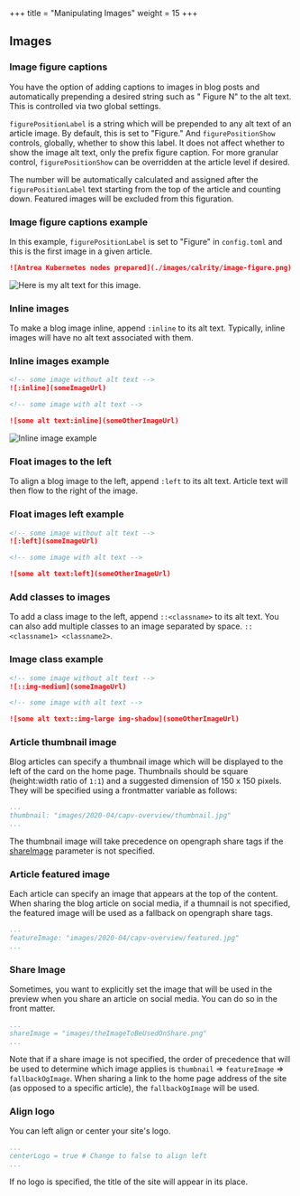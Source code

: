 +++
title = "Manipulating Images"
weight = 15
+++

## Images

### Image figure captions

You have the option of adding captions to images in blog posts and automatically prepending a desired string such as "
Figure N" to the alt text. This is controlled via two global settings.

`figurePositionLabel` is a string which will be prepended to any alt text of an article image. By default, this is set
to "Figure." And `figurePositionShow` controls, globally, whether to show this label. It does not affect whether to show
the image alt text, only the prefix figure caption. For more granular control, `figurePositionShow` can be overridden at
the article level if desired.

The number will be automatically calculated and assigned after the `figurePositionLabel` text starting from the top of
the article and counting down. Featured images will be excluded from this figuration.

### Image figure captions example

In this example, `figurePositionLabel` is set to "Figure" in `config.toml` and this is the first image in a given
article.

```markdown
![Antrea Kubernetes nodes prepared](./images/calrity/image-figure.png)
```

![Here is my alt text for this image.](../../../images/clarity/image-figure.png)

### Inline images

To make a blog image inline, append `:inline` to its alt text. Typically, inline images will have no alt text associated
with them.

### Inline images example

```markdown
<!-- some image without alt text -->
![:inline](someImageUrl)

<!-- some image with alt text -->

![some alt text:inline](someOtherImageUrl)
```

![Inline image example](../../../images/clarity/image-inline.png)

### Float images to the left

To align a blog image to the left, append `:left` to its alt text. Article text will then flow to the right of the
image.

### Float images left example

```markdown
<!-- some image without alt text -->
![:left](someImageUrl)

<!-- some image with alt text -->

![some alt text:left](someOtherImageUrl)
```

### Add classes to images

To add a class image to the left, append `::<classname>` to its alt text. You can also add multiple classes to an image
separated by space. `::<classname1> <classname2>`.

### Image class example

```markdown
<!-- some image without alt text -->
![::img-medium](someImageUrl)

<!-- some image with alt text -->

![some alt text::img-large img-shadow](someOtherImageUrl)
```

### Article thumbnail image

Blog articles can specify a thumbnail image which will be displayed to the left of the card on the home page. Thumbnails
should be square (height:width ratio of `1:1`) and a suggested dimension of 150 x 150 pixels. They will be specified
using a frontmatter variable as follows:

```yaml
...
thumbnail: "images/2020-04/capv-overview/thumbnail.jpg"
...
```

The thumbnail image will take precedence on opengraph share tags if the [shareImage](#share-image) parameter is not
specified.

### Article featured image

Each article can specify an image that appears at the top of the content. When sharing the blog article on social media,
if a thumnail is not specified, the featured image will be used as a fallback on opengraph share tags.

```yaml
...
featureImage: "images/2020-04/capv-overview/featured.jpg"
...
```

### Share Image

Sometimes, you want to explicitly set the image that will be used in the preview when you share an article on social
media. You can do so in the front matter.

```yaml
...
shareImage = "images/theImageToBeUsedOnShare.png"
...
```

Note that if a share image is not specified, the order of precedence that will be used to determine which image applies
is `thumbnail` => `featureImage` => `fallbackOgImage`. When sharing a link to the home page address of the site (as
opposed to a specific article), the `fallbackOgImage` will be used.

### Align logo

You can left align or center your site's logo.

```yaml
...
centerLogo = true # Change to false to align left
...
```

If no logo is specified, the title of the site will appear in its place.
